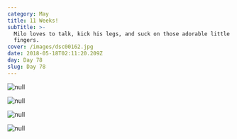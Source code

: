 ```yaml
---
category: May
title: 11 Weeks!
subTitle: >-
  Milo loves to talk, kick his legs, and suck on those adorable little
  fingers.  
cover: /images/dsc00162.jpg
date: 2018-05-18T02:11:20.209Z
day: Day 78
slug: Day 78
---
```

![null](/images/dsc00162.jpg)

![null](/images/dsc00164.jpg)

![null](/images/dsc00174.jpg)

![null](/images/dsc00184.jpg)
